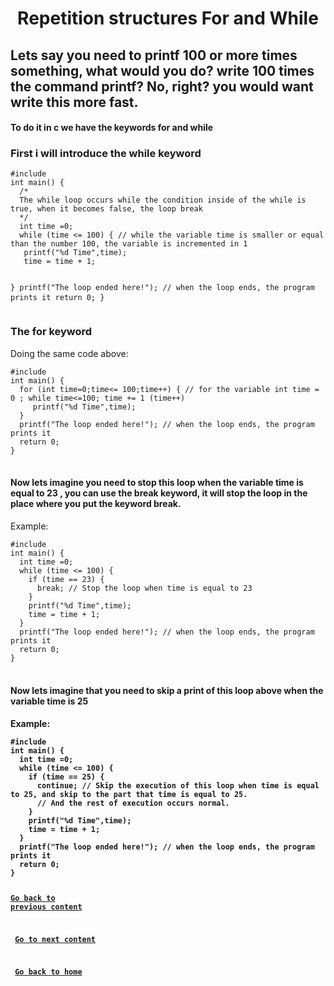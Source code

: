 <h1 align="center">Repetition structures For and While</h1>
<h2>Lets say you need to printf 100 or more times something, what would you do? write 100 times the command printf? No, right? you would want write this more fast.</h2>
<h4>To do it in c we have the keywords for and while</h4>
<h3>First i will introduce the while keyword</h3>
<pre>
<code>#include <stdio.h>
int main() {
  /*
  The while loop occurs while the condition inside of the while is true, when it becomes false, the loop break 
  */
  int time =0;
  while (time <= 100) { // while the variable time is smaller or equal than the number 100, the variable is incremented in 1  
   printf("%d Time",time);
   time = time + 1; 
   
  }
  printf("The loop ended here!"); // when the loop ends, the program prints it
  return 0;
}
</code>
</pre>
<h3>The for keyword</h3>
<p>Doing the same code above:</p>
<pre>
<code>#include <stdio.h>
int main() {
  for (int time=0;time<= 100;time++) { // for the variable int time = 0 ; while time<=100; time += 1 (time++)
     printf("%d Time",time);
  }   
  printf("The loop ended here!"); // when the loop ends, the program prints it
  return 0;
}
</code>
</pre>
<h4>Now lets imagine you need to stop this loop when the variable time is equal to 23 , you can use the break keyword, it will stop the loop in the place where you put the keyword break.</h4>
<p>Example:</p>
<pre>
<code>#include <stdio.h>
int main() {
  int time =0;
  while (time <= 100) { 
    if (time == 23) {
      break; // Stop the loop when time is equal to 23
    }
    printf("%d Time",time);
    time = time + 1;  
  }
  printf("The loop ended here!"); // when the loop ends, the program prints it
  return 0;
}
</code>
</pre>

<h4>Now lets imagine that you need to skip a print of this loop above when the variable time is 25<h4> 
<p>Example:</p>
<pre>
<code>#include <stdio.h>
int main() {
  int time =0;
  while (time <= 100) { 
    if (time == 25) {
      continue; // Skip the execution of this loop when time is equal to 25, and skip to the part that time is equal to 25.
      // And the rest of execution occurs normal.
    }
    printf("%d Time",time);
    time = time + 1;  
  }
  printf("The loop ended here!"); // when the loop ends, the program prints it
  return 0;
}

<a href="../../../02/pages/conditional_if_else/README.md">Go back to previous content</a> 
<p> <a href="../../../03/pages/repetition_structure_while/README.md">Go to next content</a>  </p>
<p> <a href="../../../../../../README.md">Go back to home</a> </p>


